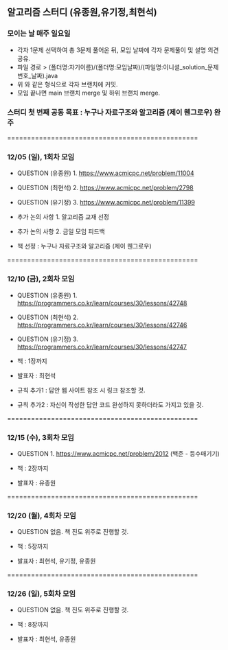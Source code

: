 ## 알고리즘 스터디 (유종원,유기정,최현석)

### 모이는 날 매주 일요일

- 각자 1문제 선택하여 총 3문제 풀어온 뒤, 모임 날짜에 각자 문제풀이 및 설명 의견 공유.
- 파일 경로 > (폴더명:자기이름)/(폴더명:모임날짜)/(파일명:이니셜\_solution\_문제번호\_날짜).java
- 위 와 같은 형식으로 각자 브랜치에 커밋.
- 모임 끝나면 main 브랜치 merge 및 하위 브랜치 merge.


### 스터디 첫 번째 공동 목표 : 누구나 자료구조와 알고리즘 (제이 웬그로우) 완주


================================================

### 12/05 (일), 1회차 모임

- QUESTION (유종원) 1. https://www.acmicpc.net/problem/11004
- QUESTION (최현석) 2. https://www.acmicpc.net/problem/2798
- QUESTION (유기정) 3. https://www.acmicpc.net/problem/11399
- 추가 논의 사항 1. 알고리즘 교재 선정
- 추가 논의 사항 2. 금일 모임 피드백

- 책 선정 : 누구나 자료구조와 알고리즘 (제이 웬그로우)

================================================

### 12/10 (금), 2회차 모임

- QUESTION (유종원) 1. https://programmers.co.kr/learn/courses/30/lessons/42748
- QUESTION (최현석) 2. https://programmers.co.kr/learn/courses/30/lessons/42746
- QUESTION (유기정) 3. https://programmers.co.kr/learn/courses/30/lessons/42747

- 책 : 1장까지 
- 발표자 : 최현석 

- 규칙 추가1 : 답안 웹 사이트 참조 시 링크 참조할 것.
- 규칙 추가2 : 자신이 작성한 답안 코드 완성하지 못하더라도 가지고 있을 것.

================================================

### 12/15 (수), 3회차 모임

- QUESTION  1. https://www.acmicpc.net/problem/2012 (백준 - 등수매기기)

- 책 : 2장까지 
- 발표자 : 유종원 

================================================

### 12/20 (월), 4회차 모임

- QUESTION  없음. 책 진도 위주로 진행할 것.

- 책 : 5장까지 
- 발표자 : 최현석, 유기정, 유종원

================================================

### 12/26 (일), 5회차 모임

- QUESTION  없음. 책 진도 위주로 진행할 것.

- 책 : 8장까지 
- 발표자 : 최현석, 유종원
